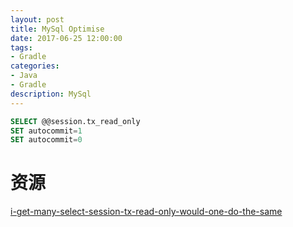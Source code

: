 ```yaml
---
layout: post
title: MySql Optimise
date: 2017-06-25 12:00:00
tags:
- Gradle
categories: 
- Java
- Gradle
description: MySql
---
```





```sql
SELECT @@session.tx_read_only
SET autocommit=1
SET autocommit=0
```



# 资源
[i-get-many-select-session-tx-read-only-would-one-do-the-same](https://stackoverflow.com/questions/32394729/i-get-many-select-session-tx-read-only-would-one-do-the-same/44043246#44043246)
